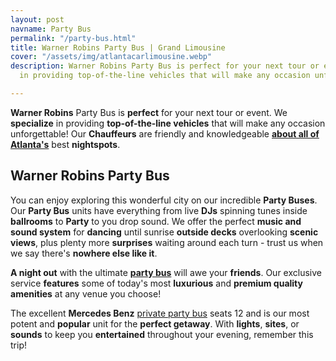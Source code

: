 ```yaml
---
layout: post
navname: Party Bus
permalink: "/party-bus.html"
title: Warner Robins Party Bus | Grand Limousine
cover: "/assets/img/atlantacarlimousine.webp"
description: Warner Robins Party Bus is perfect for your next tour or event. We specialize
  in providing top-of-the-line vehicles that will make any occasion unforgettable!

---
```

**Warner Robins** Party Bus is **perfect** for your next tour or event. We **specialize** in providing **top-of-the-line vehicles** that will make any occasion unforgettable! Our **Chauffeurs** are friendly and knowledgeable [**about all of Atlanta's**](https://www.grandlimowarner-robins.com/party-bus.html "Atlanta party bus") best **nightspots**.

## Warner Robins Party Bus

You can enjoy exploring this wonderful city on our incredible **Party Buses**. Our **Party Bus** units have everything from live **DJs** spinning tunes inside **ballrooms** to **Party** to you drop sound. We offer the perfect **music and sound system** for **dancing** until sunrise **outside decks** overlooking **scenic views**, plus plenty more **surprises** waiting around each turn - trust us when we say there's **nowhere else like it**.

**A night out** with the ultimate [**party bus**](https://www.grandlimowarner-robins.com/party-bus.html "Party Bus") will awe your **friends**. Our exclusive service **features** some of today's most **luxurious** and **premium quality** **amenities** at any venue you choose!

The excellent **Mercedes Benz** [private party bus](https://www.grandlimowarner-robins.com/party-bus.html "Private party bus") seats 12 and is our most potent and **popular** unit for the **perfect getaway**. With **lights**, **sites**, or **sounds** to keep you **entertained** throughout your evening, remember this trip!
